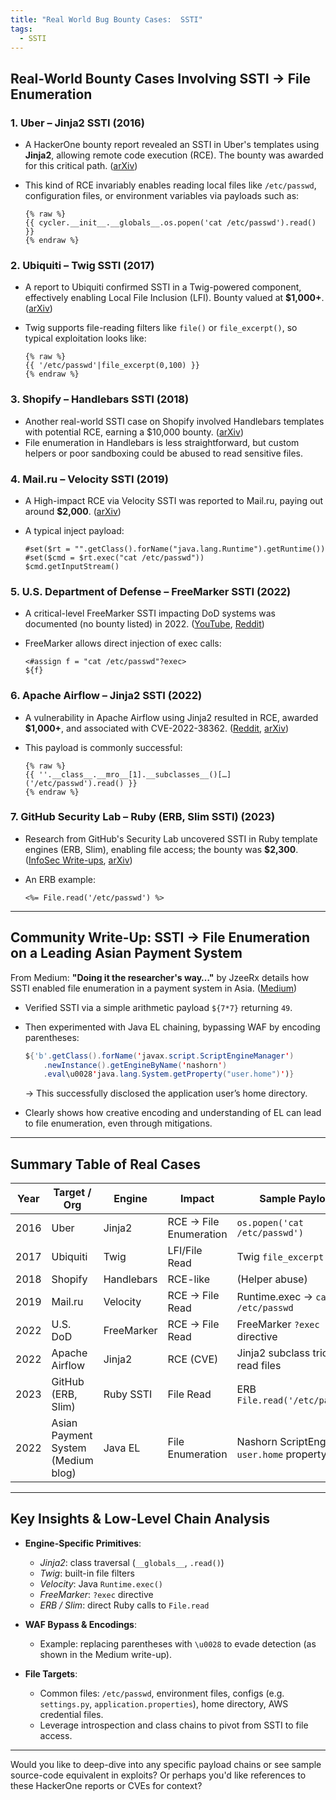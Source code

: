 ```yaml
---
title: "Real World Bug Bounty Cases:  SSTI"
tags:
  - SSTI
---
```


## Real-World Bounty Cases Involving SSTI → File Enumeration

### 1. **Uber – Jinja2 SSTI (2016)**

* A HackerOne bounty report revealed an SSTI in Uber's templates using **Jinja2**, allowing remote code execution (RCE). The bounty was awarded for this critical path. ([arXiv][1])
* This kind of RCE invariably enables reading local files like `/etc/passwd`, configuration files, or environment variables via payloads such as:

  ```jinja
  {% raw %}
  {{ cycler.__init__.__globals__.os.popen('cat /etc/passwd').read() }}
  {% endraw %}
  ```

### 2. **Ubiquiti – Twig SSTI (2017)**

* A report to Ubiquiti confirmed SSTI in a Twig-powered component, effectively enabling Local File Inclusion (LFI). Bounty valued at **\$1,000+**. ([arXiv][1])
* Twig supports file-reading filters like `file()` or `file_excerpt()`, so typical exploitation looks like:

  ```twig
  {% raw %}
  {{ '/etc/passwd'|file_excerpt(0,100) }}
  {% endraw %}
  ```

### 3. **Shopify – Handlebars SSTI (2018)**

* Another real-world SSTI case on Shopify involved Handlebars templates with potential RCE, earning a \$10,000 bounty. ([arXiv][1])
* File enumeration in Handlebars is less straightforward, but custom helpers or poor sandboxing could be abused to read sensitive files.

### 4. **Mail.ru – Velocity SSTI (2019)**

* A High-impact RCE via Velocity SSTI was reported to Mail.ru, paying out around **\$2,000**. ([arXiv][1])
* A typical inject payload:

  ```velocity
  #set($rt = "".getClass().forName("java.lang.Runtime").getRuntime())
  #set($cmd = $rt.exec("cat /etc/passwd"))
  $cmd.getInputStream()
  ```

### 5. **U.S. Department of Defense – FreeMarker SSTI (2022)**

* A critical-level FreeMarker SSTI impacting DoD systems was documented (no bounty listed) in 2022. ([YouTube][2], [Reddit][3])
* FreeMarker allows direct injection of exec calls:

  ```ftl
  <#assign f = "cat /etc/passwd"?exec>
  ${f}
  ```

### 6. **Apache Airflow – Jinja2 SSTI (2022)**

* A vulnerability in Apache Airflow using Jinja2 resulted in RCE, awarded **\$1,000+**, and associated with CVE-2022-38362. ([Reddit][3], [arXiv][1])
* This payload is commonly successful:

  ```jinja
  {% raw %}
  {{ ''.__class__.__mro__[1].__subclasses__()[…]('/etc/passwd').read() }}
  {% endraw %}
  ```

### 7. **GitHub Security Lab – Ruby (ERB, Slim SSTI) (2023)**

* Research from GitHub's Security Lab uncovered SSTI in Ruby template engines (ERB, Slim), enabling file access; the bounty was **\$2,300**. ([InfoSec Write-ups][4], [arXiv][1])
* An ERB example:

  ```erb
  <%= File.read('/etc/passwd') %>
  ```

---

## Community Write-Up: SSTI → File Enumeration on a Leading Asian Payment System

From Medium: **"Doing it the researcher's way…"** by JzeeRx details how SSTI enabled file enumeration in a payment system in Asia. ([Medium][5])

* Verified SSTI via a simple arithmetic payload `${7*7}` returning `49`.
* Then experimented with Java EL chaining, bypassing WAF by encoding parentheses:

  ```java
  ${'b'.getClass().forName('javax.script.ScriptEngineManager')
      .newInstance().getEngineByName('nashorn')
      .eval\u0028'java.lang.System.getProperty("user.home")')}
  ```

  → This successfully disclosed the application user’s home directory.
* Clearly shows how creative encoding and understanding of EL can lead to file enumeration, even through mitigations.

---

## Summary Table of Real Cases

| Year | Target / Org                       | Engine     | Impact                 | Sample Payload                                   |
| ---- | ---------------------------------- | ---------- | ---------------------- | ------------------------------------------------ |
| 2016 | Uber                               | Jinja2     | RCE → File Enumeration | `os.popen('cat /etc/passwd')`                    |
| 2017 | Ubiquiti                           | Twig       | LFI/File Read          | Twig `file_excerpt()` filter                     |
| 2018 | Shopify                            | Handlebars | RCE-like               | (Helper abuse)                                   |
| 2019 | Mail.ru                            | Velocity   | RCE → File Read        | Runtime.exec → `cat /etc/passwd`                 |
| 2022 | U.S. DoD                           | FreeMarker | RCE → File Read        | FreeMarker `?exec` directive                     |
| 2022 | Apache Airflow                     | Jinja2     | RCE (CVE)              | Jinja2 subclass trick to read files              |
| 2023 | GitHub (ERB, Slim)                 | Ruby SSTI  | File Read              | ERB `File.read('/etc/passwd')`                   |
| 2022 | Asian Payment System (Medium blog) | Java EL    | File Enumeration       | Nashorn ScriptEngine → `user.home` property read |

---

## Key Insights & Low-Level Chain Analysis

* **Engine-Specific Primitives**:

  * *Jinja2*: class traversal (`__globals__`, `.read()`)
  * *Twig*: built-in file filters
  * *Velocity*: Java `Runtime.exec()`
  * *FreeMarker*: `?exec` directive
  * *ERB / Slim*: direct Ruby calls to `File.read`

* **WAF Bypass & Encodings**:

  * Example: replacing parentheses with `\u0028` to evade detection (as shown in the Medium write-up).

* **File Targets**:

  * Common files: `/etc/passwd`, environment files, configs (e.g. `settings.py`, `application.properties`), home directory, AWS credential files.
  * Leverage introspection and class chains to pivot from SSTI to file access.

---

Would you like to deep-dive into any specific payload chains or see sample source-code equivalent in exploits? Or perhaps you'd like references to these HackerOne reports or CVEs for context?

[1]: https://arxiv.org/html/2405.01118v1?utm_source=chatgpt.com "A Survey of the Overlooked Dangers of Template Engines"
[2]: https://www.youtube.com/watch?v=u8BuuGEZcIg&utm_source=chatgpt.com "SSTI for Bug Bounty | Server-Side Template Injection"
[3]: https://www.reddit.com/r/bugbounty/?utm_source=chatgpt.com "r/bugbounty"
[4]: https://infosecwriteups.com/bug-bounty-writeup-2500-reward-for-session-hijack-via-chained-attack-2a4462e01d4d?utm_source=chatgpt.com "Bug Bounty Writeup: $2500 Reward for Session Hijack via ..."
[5]: https://medium.com/%40jazdprince/doing-it-the-researchers-way-how-i-managed-to-get-ssti-server-side-template-injection-which-66b239ca0104?utm_source=chatgpt.com "Doing it the researcher's way: How I Managed to Get SSTI ..."





